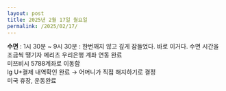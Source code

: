 ```yaml
---
layout: post
title: 2025년 2월 17일 월요일
permalink: /2025/02/17/
---
```

**수면** : 1시 30분 ~ 9시 30분 : 한번깨지 않고 깊게 잠들었다. 바로 이거다. 수면 시간을 조금씩 땡기자
메리츠 우리은행 계좌 연동 완료<br/>
미쯔비시 5788계좌로 이동함<br/>
lg U+결제 내역확인 완료 → 어머니가 직접 해지하기로 결정<br/>
미국 휴장, 운동완료